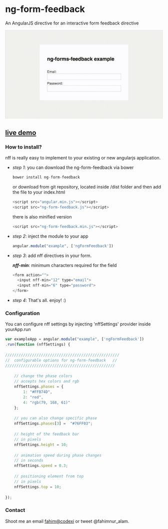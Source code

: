 # ng-form-feedback

An AngularJS directive for an interactive form feedback directive

<img src="/demo.gif" alt="demo" width="700"/>

## [live demo](https://rawgit.com/fa137/ng-form-feedback/master/index.html) 


### How to install?

nff is really easy to implement to your existing or new angularjs application. 
* *step 1*: you can download the ng-form-feedback via bower

	```javascript
	bower install ng-form-feedback
	```
	
	or download from git repository, located inside /dist folder
	and then add the file to your index.html
	
	```javascript
	<script src="angular.min.js"></script>
	<script src="ng-form-feedback.js"></script> 
	```
    
    there is also minified version
    ```javascript
    <script src="ng-form-feedback.min.js"></script> 
    ```
    
    
    
    
* *step 2*: inject the module to your app
	```javascript
    angular.module("example", ['ngFormFeedback'])
    ```
* *step 3*: add nff directives in your form.
		
    ***nff-min***: minimum characters required for the field
	```javascript
    <form action="">
      <input nff-min="12" type="email">
      <input nff-min="6" type="password">
    </form>
    ```
* *step 4*: That's all. enjoy! :) 
 

### Configuration

You can configure nff settings by injecting 'nffSettings' provider inside yourApp.run
```javascript
var exampleApp = angular.module("example", ['ngFormFeedback'])
.run(function (nffSettings) {

/////////////////////////////////////////////////// 
//	configurable options for ng-form-feedback 	//
/////////////////////////////////////////////////
	
	// change the phase colors
	// accepts hex colors and rgb
	nffSettings.phases = {
		1: "#FFB74D",
		2: "red",
		4: "rgb(79, 168, 61)"
	};
	
	// you can also change specific phase
	nffSettings.phases[3] =  "#76FF03";
	
	// height of the feedback bar
	// in pixels
	nffSettings.height = 10;
	
	// animation speed during phase changes
	// in seconds
	nffSettings.speed = 0.3;
	
	// positioning element from top 
	// in pixels
	nffSettings.top = 10;
	
});
```


### Contact

Shoot me an email <fahim@codexi> or tweet @fahimnur_alam.

